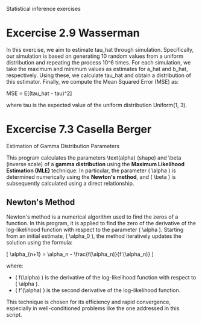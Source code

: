 Statistical inference exercises

# Excercise 2.9 Wasserman

In this exercise, we aim to estimate tau_hat through simulation. Specifically, our simulation is based on generating 10 random values from a uniform distribution and repeating the process 10^6 times. For each simulation, we take the maximum and minimum values as estimates for a_hat and b_hat, respectively. Using these, we calculate tau_hat and obtain a distribution of this estimator. Finally, we compute the Mean Squared Error (MSE) as:

MSE = E[(tau_hat - tau)^2]

where tau is the expected value of the uniform distribution Uniform(1, 3).


# Excercise 7.3 Casella Berger

Estimation of Gamma Distribution Parameters

This program calculates the parameters  \text(alpha) (shape) and \beta (inverse scale) of a **gamma distribution** using the **Maximum Likelihood Estimation (MLE)** technique. 
In particular, the parameter \( \alpha \) is determined numerically using the **Newton's method**, and \( \beta \) is subsequently calculated using a direct relationship.

## Newton's Method

Newton's method is a numerical algorithm used to find the zeros of a function. In this program, it is applied to find the zero of the derivative of the log-likelihood function with respect to the parameter \( \alpha \). 
Starting from an initial estimate, \( \alpha_0 \), the method iteratively updates the solution using the formula:

\[ \alpha_{n+1} = \alpha_n - \frac{f(\alpha_n)}{f'(\alpha_n)} \]

where:
- \( f(\alpha) \) is the derivative of the log-likelihood function with respect to \( \alpha \).
- \( f'(\alpha) \) is the second derivative of the log-likelihood function.

This technique is chosen for its efficiency and rapid convergence, especially in well-conditioned problems like the one addressed in this script.
